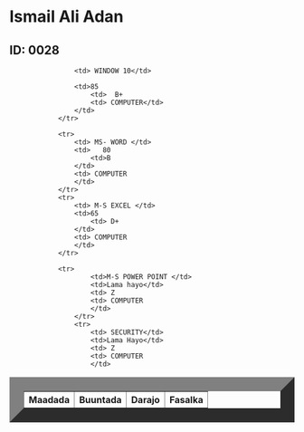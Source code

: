 
<html>
    <title> Natiijo</title>
    <head>
        <link rel="stylesheet" href="table.css"/>
        <body>  
            <h1> Ismail Ali Adan</h1>
            <h2> ID: 0028</h2>
            <table border="25">
                <tr>
                    <th>Maadada </th>
                    <th>Buuntada</th>
                    <th>Darajo</th>
                    <th>Fasalka</th>
                </tr>
                
                    <td> WINDOW 10</td>
                   
                    <td>85
                        <td>  B+
                        <td> COMPUTER</td>
                    </td>
                </tr>
            
                <tr>
                    <td> MS- WORD </td>
                    <td>   80
                        <td>B
                    </td>
                    <td> COMPUTER
                    </td>
                </tr>
                <tr>   
                    <td> M-S EXCEL </td>
                    <td>65 
                        <td> D+
                    </td>
                    <td> COMPUTER
                    </td>
                </tr>
               
                <tr>
                        <td>M-S POWER POINT </td>
                        <td>Lama hayo</td>
                        <td> Z
                        <td> COMPUTER
                        </td>
                    </tr>
                    <tr>
                        <td> SECURITY</td>
                        <td>Lama Hayo</td>
                        <td> Z
                        <td> COMPUTER
                        </td>
                   
